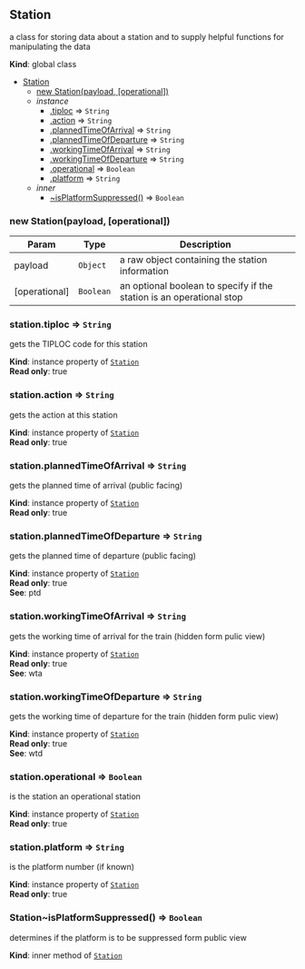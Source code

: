 <a name="Station"></a>

## Station
a class for storing data about a station and to supply helpful functions for manipulating the data

**Kind**: global class  

* [Station](#Station)
    * [new Station(payload, [operational])](#new_Station_new)
    * _instance_
        * [.tiploc](#Station+tiploc) ⇒ <code>String</code>
        * [.action](#Station+action) ⇒ <code>String</code>
        * [.plannedTimeOfArrival](#Station+plannedTimeOfArrival) ⇒ <code>String</code>
        * [.plannedTimeOfDeparture](#Station+plannedTimeOfDeparture) ⇒ <code>String</code>
        * [.workingTimeOfArrival](#Station+workingTimeOfArrival) ⇒ <code>String</code>
        * [.workingTimeOfDeparture](#Station+workingTimeOfDeparture) ⇒ <code>String</code>
        * [.operational](#Station+operational) ⇒ <code>Boolean</code>
        * [.platform](#Station+platform) ⇒ <code>String</code>
    * _inner_
        * [~isPlatformSuppressed()](#Station..isPlatformSuppressed) ⇒ <code>Boolean</code>

<a name="new_Station_new"></a>

### new Station(payload, [operational])

| Param | Type | Description |
| --- | --- | --- |
| payload | <code>Object</code> | a raw object containing the station information |
| [operational] | <code>Boolean</code> | an optional boolean to specify if the station is an operational stop |

<a name="Station+tiploc"></a>

### station.tiploc ⇒ <code>String</code>
gets the TIPLOC code for this station

**Kind**: instance property of <code>[Station](#Station)</code>  
**Read only**: true  
<a name="Station+action"></a>

### station.action ⇒ <code>String</code>
gets the action at this station

**Kind**: instance property of <code>[Station](#Station)</code>  
**Read only**: true  
<a name="Station+plannedTimeOfArrival"></a>

### station.plannedTimeOfArrival ⇒ <code>String</code>
gets the planned time of arrival (public facing)

**Kind**: instance property of <code>[Station](#Station)</code>  
**Read only**: true  
<a name="Station+plannedTimeOfDeparture"></a>

### station.plannedTimeOfDeparture ⇒ <code>String</code>
gets the planned time of departure (public facing)

**Kind**: instance property of <code>[Station](#Station)</code>  
**Read only**: true  
**See**: ptd  
<a name="Station+workingTimeOfArrival"></a>

### station.workingTimeOfArrival ⇒ <code>String</code>
gets the working time of arrival for the train (hidden form pulic view)

**Kind**: instance property of <code>[Station](#Station)</code>  
**Read only**: true  
**See**: wta  
<a name="Station+workingTimeOfDeparture"></a>

### station.workingTimeOfDeparture ⇒ <code>String</code>
gets the working time of departure for the train (hidden form pulic view)

**Kind**: instance property of <code>[Station](#Station)</code>  
**Read only**: true  
**See**: wtd  
<a name="Station+operational"></a>

### station.operational ⇒ <code>Boolean</code>
is the station an operational station

**Kind**: instance property of <code>[Station](#Station)</code>  
**Read only**: true  
<a name="Station+platform"></a>

### station.platform ⇒ <code>String</code>
is the platform number (if known)

**Kind**: instance property of <code>[Station](#Station)</code>  
**Read only**: true  
<a name="Station..isPlatformSuppressed"></a>

### Station~isPlatformSuppressed() ⇒ <code>Boolean</code>
determines if the platform is to be suppressed form public view

**Kind**: inner method of <code>[Station](#Station)</code>  
